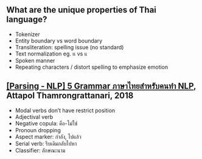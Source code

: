 ## What are the unique properties of Thai language?

-   Tokenizer
-   Entity boundary vs word boundary
-   Transliteration: spelling issue (no standard)
-   Text normalization eg. เเ vs แ
-   Spoken manner
-   Repeating characters / distort spelling to emphasize emotion

## [[Parsing - NLP] 5 Grammar ภาษาไทยสำหรับคนทำ NLP](https://www.youtube.com/watch?v=KIRCukkUKWg), Attapol Thamrongrattanari, 2018

-   Modal verbs don’t have restrict position
-   Adjectival verb
-   Negative copula: คือ-ไม่ใช่
-   Pronoun dropping
-   Aspect marker: กำลัง, ไปแล้ว
-   Serial verb: รีบเดิมกลับไปหา
-   Classifier: ลักษณะนาม
    